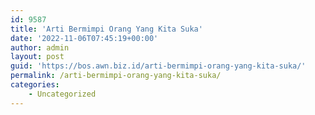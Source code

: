 ```yaml
---
id: 9587
title: 'Arti Bermimpi Orang Yang Kita Suka'
date: '2022-11-06T07:45:19+00:00'
author: admin
layout: post
guid: 'https://bos.awn.biz.id/arti-bermimpi-orang-yang-kita-suka/'
permalink: /arti-bermimpi-orang-yang-kita-suka/
categories:
    - Uncategorized
---
```


